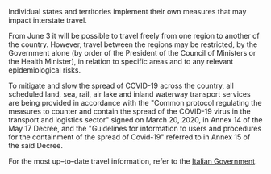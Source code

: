 Individual states and territories implement their own measures that may impact interstate travel.

From June 3 it will be possible to travel freely from one region to another of the country. However, travel between the regions may be restricted, by the Government alone (by order of the President of the Council of Ministers or the Health Minister), in relation to specific areas and to any relevant epidemiological risks.

To mitigate and slow the spread of COVID-19 across the country, all scheduled land, sea, rail, air lake and inland waterway transport services are being provided in accordance with the "Common protocol regulating the measures to counter and contain the spread of the COVID-19 virus in the transport and logistics sector" signed on March 20, 2020, in Annex 14 of the May 17 Decree, and the "Guidelines for information to users and procedures for the containment of the spread of Covid-19" referred to in Annex 15 of the said Decree.

For the most up–to–date travel information, refer to the [Italian Government](https://www.esteri.it/mae/en/ministero/normativaonline/decreto-iorestoacasa-domande-frequenti/focus-cittadini-italiani-in-rientro-dall-estero-e-cittadini-stranieri-in-italia.html).